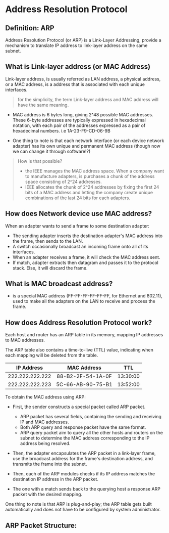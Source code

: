 # Address Resolution Protocol
## Definition: ARP

Address Resolution Protocol (or ARP) is a Link-Layer Addressing, provide a mechanism to translate IP address to link-layer address on the same subnet.

## What is Link-layer address (or MAC Address)
Link-layer address, is usually referred as LAN address, a physical address, or a MAC address, is a address that is associated with each unique interfaces. 
> for the simplicity, the term Link-layer address and MAC address will have the same meaning.

- MAC address is 6 bytes long, giving 2^48 possible MAC addresses. These 6-byte addresses are typically expressed in hexadecimal notation, with each pair of the addresses expressed as a pair of hexadecimal numbers. i.e 1A-23-F9-CD-06-9B

- One thing to note is that each network interface (or each device network adapter) has its own unique and permanent MAC address (though now we can change it through software!?)

> How is that possible?
> - the IEEE manages the MAC address space. When a company want to manufacture adapters, is purchases a chunk of the address space consisting of 2^24 addresses.
> - IEEE allocates the chunk of 2^24 addresses by fixing the first 24 bits of a MAC address and letting the company create unique combinations of the last 24 bits for each adapters. 

## How does Network device use MAC address?
When an adapter wants to send a frame to some destination adapter:
- The sending adapter inserts the destination adapter's MAC address into the frame, then sends to the LAN.
- A switch occasionally broadcast an incoming frame onto all of its interfaces.
- When an adapter receives a frame, it will check the MAC address sent.
- If match, adapter extracts then datagram and passes it to the protocol stack. Else, it will discard the frame.

## What is MAC broadcast address?
- is a special MAC address (FF-FF-FF-FF-FF-FF, for Ethernet and 802.11), used to make all the adapters on the LAN to receive and process the frame.

## How does Address Resolution Protocol work?
Each host and router has an ARP table in its memory, mapping IP addresses to MAC addresses.

The ARP table also contains a time-to-live (TTL) value, indicating when each mapping will be deleted from the table.

|IP Address | MAC Address | TTL |
|:----------:|:-----------:|:---:|
|222.222.222.222| 88-B2-2F-54-1A-0F| 13:30:00|
|222.222.222.223| 5C-66-AB-90-75-B1| 13:52:00|

To obtain the MAC address using ARP:
-  First, the sender constructs a special packet called ARP packet. 
   - ARP packet has several fields, containing the sending and receiving IP and MAC addresses.
   - Both ARP query and response packet have the same format.
   - ARP query packet aim to query all the other hosts and routers on the subnet to determine the MAC address corresponding to the IP address being resolved.

- Then, the adapter encapsulates the ARP packet in a link-layer frame, use the broadcast address for the frame's destination address, and transmits the frame into the subnet.
- Then, each of the ARP modules checks if its IP address matches the destination IP address in the ARP packet.
- The one with a match sends back to the querying host a response ARP packet with the desired mapping.



One thing to note is that ARP is plug-and-play; the ARP table gets built automatically and does not have to be configured by system administrator.

## ARP Packet Structure:
